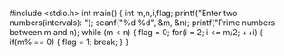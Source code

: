 #include <stdio.h>
int main()
{
    int m,n,i,flag;
    printf("Enter two numbers(intervals): ");
    scanf("%d %d", &m, &n);
    printf("Prime numbers between m and n);
    while (m < n)
    {
        flag = 0;
        for(i = 2; i <= m/2; ++i)
        {
            if(m%i== 0)
            {
            flag = 1;
                break;
            }
        }
